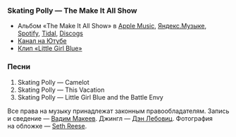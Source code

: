 ### Skating Polly — The Make It All Show

- Альбом «The Make It All Show» в
  [Apple Music](https://music.apple.com/album/1375493165),
  [Яндекс.Музыке](https://music.yandex.ru/album/5304211),
  [Spotify](https://open.spotify.com/album/0PaV2cQZJLbjYjnZRoYq2f),
  [Tidal](https://tidal.com/browse/album/87803048),
  [Discogs](https://www.discogs.com/master/1374951)
- [Канал на Ютубе](https://www.youtube.com/user/sKatingPolly1)
- [Клип «Little Girl Blue»](https://youtu.be/0B4Nn9_9YHg)

### Песни

1. Skating Polly — Camelot
2. Skating Polly — This Vacation
3. Skating Polly — Little Girl Blue and the Battle Envy

Все права на музыку принадлежат законным правообладателям.
Запись и сведение — [Вадим Макеев](https://twitter.com/pepelsbey).
Джингл — [Дэн Лебовиц](https://www.youtube.com/channel/UC38A5qHrlc_Zgua7vL4b96w).
Фотография на обложке — [Seth Reese](https://unsplash.com/photos/fR8iTc4OE5E).
